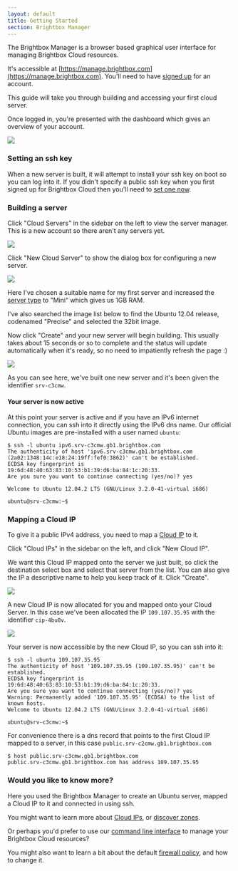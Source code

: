 ```yaml
---
layout: default
title: Getting Started
section: Brightbox Manager
---
```


The Brightbox Manager is a browser based graphical user interface for managing Brightbox Cloud resources.

It's accessible at [https://manage.brightbox.com](https://manage.brightbox.com). You'll need to have [signed up](https://manage.brightbox.com/signup) for an account.

This guide will take you through building and accessing your first cloud server.

Once logged in, you're presented with the dashboard which gives an overview of your account.

![](/images/manage-dashboard.png)

### Setting an ssh key

When a new server is built, it will attempt to install your ssh key on boot so you can log into it. If you didn't specify a public ssh key when you first signed up for Brightbox Cloud then you'll need to [set one now](/guides/manager/ssh-keys).

### Building a server

Click "Cloud Servers" in the sidebar on the left to view the server manager. This is a new account so there aren't any servers yet.

![](/images/manage-cloud-servers-cropped.png)

Click "New Cloud Server" to show the dialog box for configuring a new server.

![](/images/manage-new-cloud-server-image-cropped.png)

Here I've chosen a suitable name for my first server and increased the [server type](/reference/glossary/#server_type) to "Mini" which gives us 1GB RAM.

I've also searched the image list below to find the Ubuntu 12.04 release, codenamed "Precise" and selected the 32bit image.

Now click "Create" and your new server will begin building. This usually takes about 15 seconds or so to complete and the status will update automatically when it's ready, so no need to impatiently refresh the page :)

![](/images/manage-cloud-server-list-first-server-cropped.png)

As you can see here, we've built one new server and it's been given the identifier `srv-c3cmw`.

#### Your server is now active

At this point your server is active and if you have an IPv6 internet connection, you can ssh into it directly using the IPv6 dns name. Our official Ubuntu images are pre-installed with a user named `ubuntu`:

    $ ssh -l ubuntu ipv6.srv-c3cmw.gb1.brightbox.com
    The authenticity of host 'ipv6.srv-c3cmw.gb1.brightbox.com (2a02:1348:14c:e18:24:19ff:fef0:3862)' can't be established.
    ECDSA key fingerprint is 19:6d:48:40:63:83:10:53:b1:39:d6:ba:84:1c:20:33.
    Are you sure you want to continue connecting (yes/no)? yes
    
    Welcome to Ubuntu 12.04.2 LTS (GNU/Linux 3.2.0-41-virtual i686)
    
    ubuntu@srv-c3cmw:~$


### Mapping a Cloud IP

To give it a public IPv4 address, you need to map a [Cloud IP](/reference/cloud-ips/) to it.

Click "Cloud IPs" in the sidebar on the left, and click "New Cloud IP".

We want this Cloud IP mapped onto the server we just built, so click the destination select box and select that server from the list. You can also give the IP a descriptive name to help you keep track of it. Click "Create".

![](/images/manage-new-cloud-ip-cropped.png)

A new Cloud IP is now allocated for you and mapped onto your Cloud Server. In this case we've been allocated the IP `109.107.35.95` with the identifier `cip-4bu8v`.

![](/images/manage-cloud-ips-list-cropped.png)

Your server is now accessible by the new Cloud IP, so you can ssh into it:

    $ ssh -l ubuntu 109.107.35.95
    The authenticity of host '109.107.35.95 (109.107.35.95)' can't be established.
    ECDSA key fingerprint is 19:6d:48:40:63:83:10:53:b1:39:d6:ba:84:1c:20:33.
    Are you sure you want to continue connecting (yes/no)? yes
    Warning: Permanently added '109.107.35.95' (ECDSA) to the list of known hosts.
    Welcome to Ubuntu 12.04.2 LTS (GNU/Linux 3.2.0-41-virtual i686)
    
    ubuntu@srv-c3cmw:~$

For convenience there is a dns record that points to the first Cloud IP mapped to a server, in this case `public.srv-c2cmw.gb1.brightbox.com`

    $ host public.srv-c3cmw.gb1.brightbox.com
    public.srv-c3cmw.gb1.brightbox.com has address 109.107.35.95

### Would you like to know more?

Here you used the Brightbox Manager to create an Ubuntu server, mapped a Cloud IP to it and connected in using ssh.

You might want to learn more about
[Cloud IPs](/reference/cloud-ips/), or
[discover zones](/reference/glossary/#zone).

Or perhaps you'd prefer to use our [command line interface](/guides/cli/getting-started) to manage your Brightbox Cloud resources?

You might also want to learn a bit about the default
[firewall policy](/guides/manager/firewall/), and how to change it.

